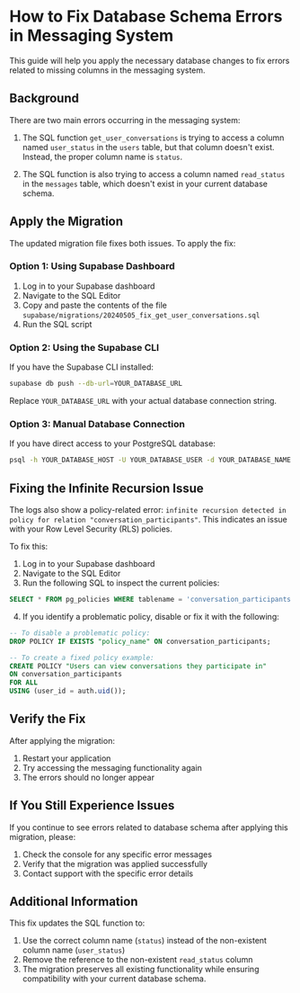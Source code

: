 # How to Fix Database Schema Errors in Messaging System

This guide will help you apply the necessary database changes to fix errors related to missing columns in the messaging system.

## Background

There are two main errors occurring in the messaging system:

1. The SQL function `get_user_conversations` is trying to access a column named `user_status` in the `users` table, but that column doesn't exist. Instead, the proper column name is `status`.

2. The SQL function is also trying to access a column named `read_status` in the `messages` table, which doesn't exist in your current database schema.

## Apply the Migration

The updated migration file fixes both issues. To apply the fix:

### Option 1: Using Supabase Dashboard

1. Log in to your Supabase dashboard
2. Navigate to the SQL Editor
3. Copy and paste the contents of the file `supabase/migrations/20240505_fix_get_user_conversations.sql`
4. Run the SQL script

### Option 2: Using the Supabase CLI

If you have the Supabase CLI installed:

```bash
supabase db push --db-url=YOUR_DATABASE_URL
```

Replace `YOUR_DATABASE_URL` with your actual database connection string.

### Option 3: Manual Database Connection

If you have direct access to your PostgreSQL database:

```bash
psql -h YOUR_DATABASE_HOST -U YOUR_DATABASE_USER -d YOUR_DATABASE_NAME -f supabase/migrations/20240505_fix_get_user_conversations.sql
```

## Fixing the Infinite Recursion Issue

The logs also show a policy-related error: `infinite recursion detected in policy for relation "conversation_participants"`. This indicates an issue with your Row Level Security (RLS) policies.

To fix this:

1. Log in to your Supabase dashboard
2. Navigate to the SQL Editor
3. Run the following SQL to inspect the current policies:

```sql
SELECT * FROM pg_policies WHERE tablename = 'conversation_participants';
```

4. If you identify a problematic policy, disable or fix it with the following:

```sql
-- To disable a problematic policy:
DROP POLICY IF EXISTS "policy_name" ON conversation_participants;

-- To create a fixed policy example:
CREATE POLICY "Users can view conversations they participate in" 
ON conversation_participants
FOR ALL
USING (user_id = auth.uid());
```

## Verify the Fix

After applying the migration:

1. Restart your application
2. Try accessing the messaging functionality again
3. The errors should no longer appear

## If You Still Experience Issues

If you continue to see errors related to database schema after applying this migration, please:

1. Check the console for any specific error messages
2. Verify that the migration was applied successfully
3. Contact support with the specific error details

## Additional Information

This fix updates the SQL function to:
1. Use the correct column name (`status`) instead of the non-existent column name (`user_status`)
2. Remove the reference to the non-existent `read_status` column
3. The migration preserves all existing functionality while ensuring compatibility with your current database schema. 
